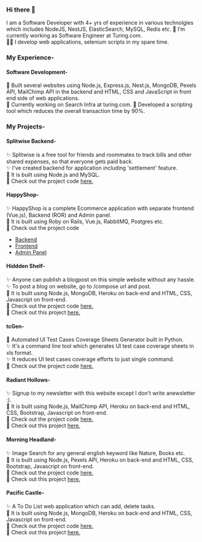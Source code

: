 ### Hi there 👋

I am a Software Developer with 4+ yrs of experience in various technolgies which includes NodeJS, NestJS, ElasticSearch, MySQL, Redis etc.
🔭 I’m currently working as Software Engineer at Turing.com.  
:technologist: I develop web applications, selenium scripts in my spare time.

### My Experience- 

#### Software Development-
 
:small_blue_diamond: Built several websites using Node.js, Express.js, Nest.js, MongoDB, Pexels API, MailChimp API in the backend and HTML, CSS and JavaScript in front end side of web applications.    
:small_blue_diamond: Currently working on Search Infra at turing.com.
:small_blue_diamond: Developed a scripting tool which reduces the overall transaction time by 90%.  

### My Projects- 

#### Splitwise Backend-
:sparkles: Splitwise is a free tool for friends and roommates to track bills and other shared expenses, so that everyone gets paid back.   
:sparkles: I've created backend for application including 'settlement' feature.   
:art: It is built using Node.js and MySQL.    
:wrench: Check out the project code [here.](https://github.com/SurajJadhav7/splitwise)

#### HappyShop-
:sparkles: HappyShop is a complete Ecommerce application with separate frontend (Vue.js), Backend (ROR) and Admin panel.   
:art: It is built using Roby on Rails, Vue.js, RabbitMQ, Postgres etc.    
:wrench: Check out the project code
- [Backend](https://github.com/SurajJadhav7/happyshop-backend)
- [Frontend](https://github.com/SurajJadhav7/happyshop-frontend)
- [Admin Panel](https://github.com/SurajJadhav7/happyshop-admin)

#### Hiddden Shelf-
:sparkles: Anyone can publish a blogpost on this simple website without any hassle.   
:sparkles: To post a blog on website, go to /compose url and post.   
:art: It is built using Node.js, MongoDB, Heroku on back-end and HTML, CSS, Javascript on front-end.    
:wrench: Check out the project code [here.](https://github.com/SurajJadhav7/Hidden-Shelf)   
:tada: Check out this project [here.](https://hidden-shelf-40003.herokuapp.com/)      

#### tcGen-   
:art: Automated UI Test Cases Coverage Sheets Generator built in Python.    
:sparkles: It's a command line tool which generates UI test case coverage sheets in xls format.    
:sparkles: It reduces UI test cases coverage efforts to just single command.   
:wrench: Check out the project code [here.](https://github.com/simpleQE/tcGen)   

#### Radiant Hollows-
:sparkles: Signup to my newsletter with this website except I don't write anewsletter :).   
:art: It is built using Node.js, MailChimp API, Heroku on back-end and HTML, CSS, Bootstrap, Javascript on front-end.    
:wrench: Check out the project code [here.](https://github.com/SurajJadhav7/Radiant-Hollows)   
:tada: Check out this project [here.](https://radiant-hollows-41564.herokuapp.com/)      

#### Morning Headland-
:sparkles: Image Search for any general english keyword like Nature, Books etc.   
:art: It is built using Node.js, Pexels API, Heroku on back-end and HTML, CSS, Bootstrap, Javascript on front-end.    
:wrench: Check out the project code [here.](https://github.com/SurajJadhav7/Morning-Headland)   
:tada: Check out this project [here.](https://morning-headland-75220.herokuapp.com/)      

#### Pacific Castle-
:sparkles: A To Do List web application which can add, delete tasks.   
:art: It is built using Node.js, MongoDB, Heroku on back-end and HTML, CSS, Javascript on front-end.    
:wrench: Check out the project code [here.](https://github.com/SurajJadhav7/Pacific-Castle)   
:tada: Check out this project [here.](https://pacific-castle-09028.herokuapp.com/)      

